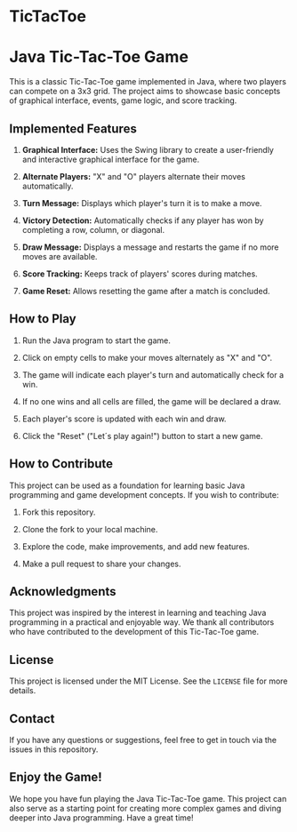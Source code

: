 # TicTacToe
# Java Tic-Tac-Toe Game

This is a classic Tic-Tac-Toe game implemented in Java, where two players can compete on a 3x3 grid. The project aims to showcase basic concepts of graphical interface, events, game logic, and score tracking.

## Implemented Features

1. **Graphical Interface:** Uses the Swing library to create a user-friendly and interactive graphical interface for the game.

2. **Alternate Players:** "X" and "O" players alternate their moves automatically.

3. **Turn Message:** Displays which player's turn it is to make a move.

4. **Victory Detection:** Automatically checks if any player has won by completing a row, column, or diagonal.

5. **Draw Message:** Displays a message and restarts the game if no more moves are available.

6. **Score Tracking:** Keeps track of players' scores during matches.

7. **Game Reset:** Allows resetting the game after a match is concluded.

## How to Play

1. Run the Java program to start the game.

2. Click on empty cells to make your moves alternately as "X" and "O".

3. The game will indicate each player's turn and automatically check for a win.

4. If no one wins and all cells are filled, the game will be declared a draw.

5. Each player's score is updated with each win and draw.

6. Click the "Reset" ("Let´s play again!") button to start a new game.

## How to Contribute

This project can be used as a foundation for learning basic Java programming and game development concepts. If you wish to contribute:

1. Fork this repository.

2. Clone the fork to your local machine.

3. Explore the code, make improvements, and add new features.

4. Make a pull request to share your changes.

## Acknowledgments

This project was inspired by the interest in learning and teaching Java programming in a practical and enjoyable way. We thank all contributors who have contributed to the development of this Tic-Tac-Toe game.

## License

This project is licensed under the MIT License. See the `LICENSE` file for more details.

## Contact

If you have any questions or suggestions, feel free to get in touch via the issues in this repository.

## Enjoy the Game!

We hope you have fun playing the Java Tic-Tac-Toe game. This project can also serve as a starting point for creating more complex games and diving deeper into Java programming. Have a great time!
